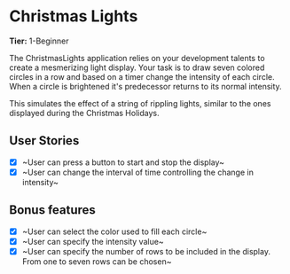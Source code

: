 # Christmas Lights

**Tier:** 1-Beginner

The ChristmasLights application relies on your development talents to create
a mesmerizing light display. Your task is to draw seven colored circles
in a row and based on a timer change the intensity of each circle. When
a circle is brightened it's predecessor returns to its normal intensity.

This simulates the effect of a string of rippling lights, similar to the ones
displayed during the Christmas Holidays.

## User Stories

-   [x] ~User can press a button to start and stop the display~
-   [x] ~User can change the interval of time controlling the change in intensity~

## Bonus features

-   [x] ~User can select the color used to fill each circle~
-   [x] ~User can specify the intensity value~
-   [x] ~User can specify the number of rows to be included in the display. From
        one to seven rows can be chosen~